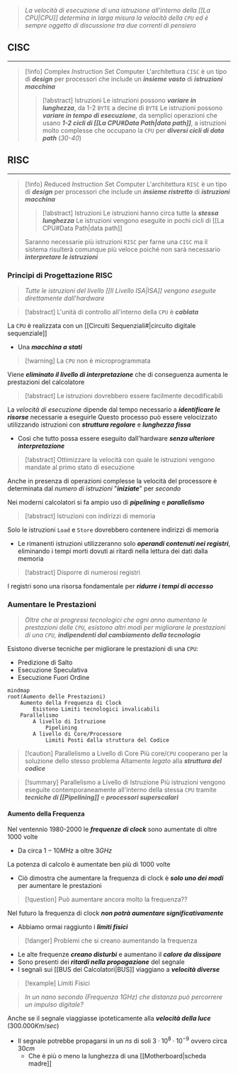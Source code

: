 >*La velocità di esecuzione di una istruzione all'interno della [[La CPU|CPU]] determina in larga misura la velocità della `CPU` ed è sempre oggetto di discussione tra due correnti di pensiero*

## CISC
---
>[!info] *C*omplex *I*nstruction *S*et *C*omputer
>L'architettura `CISC` è un tipo di ***design*** per processori che include un ***insieme vasto*** di ***istruzioni macchina***
>>[!abstract] Istruzioni
>>Le istruzioni possono ***variare in lunghezza***, da 1-2 `BYTE` a decine di `BYTE`
>>Le istruzioni possono ***variare in tempo di esecuzione***, da semplici operazioni che usano ***1-2 cicli di [[La CPU#Data Path|data path]]***, a istruzioni molto complesse che occupano la `CPU` per ***diversi cicli di data path*** (*30-40*)
## RISC
---
>[!info] *R*educed *I*nstruction *S*et *C*omputer
>L'architettura `RISC` è un tipo di ***design*** per processori che include un ***insieme ristretto*** di ***istruzioni macchina***
>>[!abstract] Istruzioni
>>Le istruzioni hanno circa tutte la ***stessa lunghezza***
>>Le istruzioni vengono eseguite in pochi cicli di [[La CPU#Data Path|data path]]
>
>Saranno necessarie più istruzioni `RISC` per farne una `CISC` ma il sistema risulterà comunque più veloce poiché non sarà necessario ***interpretare le istruzioni***

### Principi di Progettazione RISC
>*Tutte le istruzioni del livello [[Il Livello ISA|ISA]] vengono eseguite direttamente dall'hardware*

>[!abstract] L'unità di controllo all'interno della `CPU` è ***cablata*** 

La `CPU` è realizzata con un [[Circuiti Sequenziali#|circuito digitale sequenziale]]
- Una ***macchina a stati***

>[!warning] La `CPU` non è microprogrammata

Viene ***eliminato il livello di interpretazione*** che di conseguenza aumenta le prestazioni del calcolatore

>[!abstract] Le istruzioni dovrebbero essere facilmente decodificabili

La *velocità di esecuzione* dipende dal tempo necessario a ***identificare le risorse*** necessarie a eseguirle
Questo processo può essere velocizzato utilizzando istruzioni con ***struttura regolare*** e ***lunghezza fissa***
- Così che tutto possa essere eseguito dall'hardware ***senza ulteriore interpretazione***

>[!abstract] Ottimizzare la velocità con quale le istruzioni vengono mandate al primo stato di esecuzione

Anche in presenza di operazioni complesse la velocità del processore è determinata dal *numero di istruzioni* "***iniziate***" per *secondo*

Nei moderni calcolatori si fa ampio uso di ***pipelining*** e ***parallelismo***

>[!abstract] Istruzioni con indirizzi di memoria

Solo le istruzioni `Load` e `Store` dovrebbero contenere indirizzi di memoria
- Le rimanenti istruzioni utilizzeranno solo ***operandi contenuti nei registri***, eliminando i tempi morti dovuti ai ritardi nella lettura dei dati dalla memoria

>[!abstract] Disporre di numerosi registri

I registri sono una risorsa fondamentale per ***ridurre i tempi di accesso***

### Aumentare le Prestazioni
>*Oltre che ai progressi tecnologici che ogni anno aumentano le prestazioni delle `CPU`, esistono altri modi per migliorare le prestazioni di una `CPU`,* ***indipendenti dal cambiamento della tecnologia***

Esistono diverse tecniche per migliorare le prestazioni di una `CPU`:
- Predizione di Salto
- Esecuzione Speculativa
- Esecuzione Fuori Ordine

```mermaid
mindmap
root(Aumento delle Prestazioni)
	Aumento della Frequenza di Clock
		Esistono Limiti tecnologici invalicabili
	Parallelismo
		A livello di Istruzione
			Pipelining
		A livello di Core/Processore
			Limiti Posti dalla struttura del Codice
```
>[!caution] Parallelismo a Livello di Core
> Più core/`CPU` cooperano per la soluzione dello stesso problema
> Altamente *legato* alla ***struttura del codice***

>[!summary] Parallelismo a Livello di Istruzione
>Più istruzioni vengono eseguite contemporaneamente all'interno della stessa `CPU` tramite ***tecniche di [[Pipelining]]*** e ***processori superscalari***

#### Aumento della Frequenza
Nel ventennio 1980-2000 le ***frequenze di clock*** sono aumentate di oltre $1000$ volte
- Da circa $1-10MHz$ a oltre $3GHz$

La potenza di calcolo è aumentate ben più di $1000$ volte
- Ciò dimostra che aumentare la frequenza di clock è ***solo uno dei modi*** per aumentare le prestazioni

>[!question] Può aumentare ancora molto la frequenza??

Nel futuro la frequenza di clock ***non potrà aumentare significativamente***
- Abbiamo ormai raggiunto i ***limiti fisici***

>[!danger] Problemi che si creano aumentando la frequenza

- Le alte frequenze ***creano disturbi*** e aumentano il ***calore da dissipare***
- Sono presenti dei ***ritardi nella propagazione*** del segnale
- I segnali sui [[BUS dei Calcolatori|BUS]] viaggiano a ***velocità diverse***

>[!example] Limiti Fisici

>*In un nano secondo (Frequenza $1 GHz$) che distanza può percorrere un impulso digitale?*

Anche se il segnale viaggiasse ipoteticamente alla ***velocità della luce*** ($300.000Km/sec$)
- Il segnale potrebbe propagarsi in un $ns$ di soli $3\cdot 10^8\cdot10^{-9}$ ovvero circa $30cm$
	- Che è più o meno la lunghezza di una [[Motherboard|scheda madre]]

